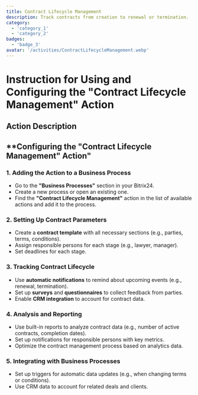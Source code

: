 ```yaml
---
title: Contract Lifecycle Management
description: Track contracts from creation to renewal or termination.
category: 
  - 'category_1'
  - 'category_2'
badges: 
  - 'badge_3'
avatar: '/activities/ContractLifecycleManagement.webp'
---
```


# Instruction for Using and Configuring the "Contract Lifecycle Management" Action

## Action Description

## **Configuring the "Contract Lifecycle Management" Action"

### 1. Adding the Action to a Business Process
- Go to the **"Business Processes"** section in your Bitrix24.
- Create a new process or open an existing one.
- Find the **"Contract Lifecycle Management"** action in the list of available actions and add it to the process.

### 2. Setting Up Contract Parameters
- Create a **contract template** with all necessary sections (e.g., parties, terms, conditions).
- Assign responsible persons for each stage (e.g., lawyer, manager).
- Set deadlines for each stage.

### 3. Tracking Contract Lifecycle
- Use **automatic notifications** to remind about upcoming events (e.g., renewal, termination).
- Set up **surveys** and **questionnaires** to collect feedback from parties.
- Enable **CRM integration** to account for contract data.

### 4. Analysis and Reporting
- Use built-in reports to analyze contract data (e.g., number of active contracts, completion dates).
- Set up notifications for responsible persons with key metrics.
- Optimize the contract management process based on analytics data.

### 5. Integrating with Business Processes
- Set up triggers for automatic data updates (e.g., when changing terms or conditions).
- Use CRM data to account for related deals and clients. 

